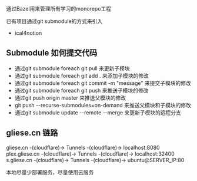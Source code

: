 通过Bazel用来管理所有学习的monorepo工程

已有项目通过git submodule的方式来引入
- ical4notion


## Submodule 如何提交代码
- 通过git submodule foreach git pull 来更新子模块
- 通过git submodule foreach git add . 来添加子模块的修改
- 通过git submodule foreach git commit -m "message" 来提交子模块的修改
- 通过git submodule foreach git push 来推送子模块的修改
- 通过git push origin master 来推送父模块的修改
- git push --recurse-submodules=on-demand 来推送父模块和子模块的修改
- 通过git submodule update --remote --merge 来更新子模块的远程分支


## gliese.cn 链路
gliese.cn -(cloudflare)-> Tunnels -(cloudflare)-> localhost:8080
plex.gliese.cn -(cloudflare)-> Tunnels -(cloudflare)-> localhost:32400
s.gliese.cn -(cloudflare)-> Tunnels -(cloudflare)-> ubuntu@SERVER_IP:80

本地尽量少部署服务，尽量使用云服务

